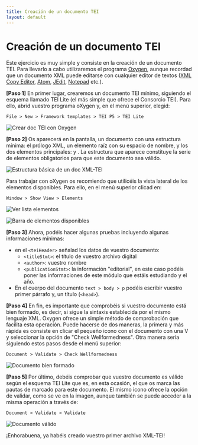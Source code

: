 ```yaml
---
title: Creación de un documento TEI
layout: default
---
```


# Creación de un documento TEI

Este ejercicio es muy simple y consiste en la creación de un documento TEI. Para llevarlo a cabo utilizaremos el programa [Oxygen](https://www.oxygenxml.com/), aunque recordad que un documento XML puede editarse con cualquier editor de textos ([XML Copy Editor](https://xml-copy-editor.sourceforge.io/), [Atom](https://atom.io/), [JEdit](http://www.jedit.org/), [Notepad](https://notepad-plus-plus.org/) etc.).

**[Paso 1]** En primer lugar, crearemos un documento TEI mínimo, siguiendo el esquema llamado TEI Lite (el más simple que ofrece el Consorcio TEI). Para ello, abrid vuestro programa oXygen y, en el menú superior, elegid: 

```File > New > Framework templates > TEI P5 > TEI Lite```

![Crear doc TEI con Oxygen](https://github.com/tthub-repo/ejercicios/blob/master/img/3.Creacion-doc-tei-1.png?raw=true)

**[Paso 2]** Os aparecerá en la pantalla, un documento con una estructura mínima: el prólogo XML, un elemento raíz <TEI> con su espacio de nombre, y los dos elementos principales: <teiHeader> y <text>. La estructura que aparece constituye la serie de elementos obligatorios para que este documento sea válido. 

![Estructura básica de un doc XML-TEI](https://github.com/tthub-repo/ejercicios/blob/master/img/3.Creacion-doc-tei-2.png?raw=true)

Para trabajar con oXygen os recomiendo que utilicéis la vista lateral de los elementos disponibles. Para ello, en el menú superior clicad en: 

```Window > Show View > Elements```

![Ver lista elementos](https://github.com/tthub-repo/ejercicios/blob/master/img/3.Creacion-doc-tei-3.png?raw=true)

![Barra de elementos disponibles](https://github.com/tthub-repo/ejercicios/blob/master/img/3.Creacion-doc-tei-4.png?raw=true)

**[Paso 3]** Ahora, podéis hacer algunas pruebas incluyendo algunas informaciones mínimas:

* en el `<teiHeader>` señalad los datos de vuestro documento:
	- `<titleStmt>`: el título de vuestro archivo digital
	- `<author>`: vuestro nombre 
	- `<publicationStmt>`: la información "editorial", en este caso podéis poner las informaciones de este módulo que estáis estudiando y el año.
* En el cuerpo del documento `text > body > p` podéis escribir vuestro primer párrafo y, un título (`<head>`). 

**[Paso 4]** En fin, es importante que comprobéis si vuestro documento está bien formado, es decir, si sigue la sintaxis establecida por el mismo lenguaje XML. Oxygen ofrece un simple método de comprobación que facilita esta operación. Puede hacerse de dos maneras, la primera y más rápida es consiste en clicar el pequeño icono con el documento con una V y seleccionar la opción de "Check Wellformedness". Otra manera sería siguiendo estos pasos desde el menú superior:

```Document > Validate > Check Wellformedness```

![Documento bien formado](https://github.com/tthub-repo/ejercicios/blob/master/img/3.Creacion-doc-tei-5.png?raw=true)

**[Paso 5]** Por último, debéis comprobar que vuestro documento es válido según el esquema TEI Lite que es, en esta ocasión, el que os marca las pautas de marcado para este documento. El mismo icono ofrece la opción de validar, como se ve en la imagen, aunque también se puede acceder a la misma operación a través de: 

```Document > Validate > Validate```

![Documento válido](https://github.com/tthub-repo/ejercicios/blob/master/img/3.Creacion-doc-tei-6.png?raw=true)

¡Enhorabuena, ya habéis creado vuestro primer archivo XML-TEI! 
